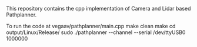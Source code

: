 This repository contains the cpp implementation of Camera and Lidar based Pathplanner.

To run the code at vegaav/pathplanner/main.cpp
    make clean
    make
    cd output/Linux/Release/
    sudo ./pathplanner --channel --serial /dev/ttyUSB0 1000000
